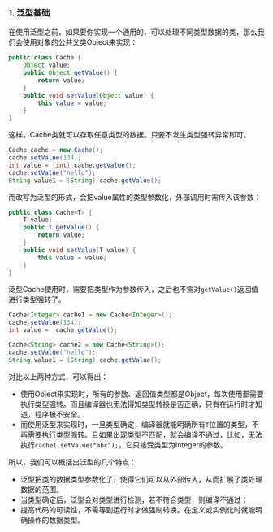 ### 1. 泛型基础

在使用泛型之前，如果要你实现一个通用的，可以处理不同类型数据的类，那么我们会使用对象的公共父类Object来实现：

```java
public class Cache {
    Object value;
    public Object getValue() {
        return value;
    }
    public void setValue(Object value) {
        this.value = value;
    }
}
```

这样，Cache类就可以存取任意类型的数据。只要不发生类型强转异常即可。

```java
Cache cache = new Cache();
cache.setValue(134);
int value = (int) cache.getValue();
cache.setValue("hello");
String value1 = (String) cache.getValue();
```

而改写为泛型的形式，会把value属性的类型参数化，外部调用时需传入该参数：

```java
public class Cache<T> {
    T value;
    public T getValue() {
        return value;
    }
    public void setValue(T value) {
        this.value = value;
    }
}
```

泛型Cache使用时，需要把类型作为参数传入，之后也不需对``getValue()``返回值进行类型强转了。

```java
Cache<Integer> cache1 = new Cache<Integer>();
cache.setValue(134);
int value =  cache.getValue();

Cache<String> cache2 = new Cache<String>();
cache.setValue("hello");
String value1 = (String) cache.getValue();
```

对比以上两种方式，可以得出：

- 使用Object来实现时，所有的参数、返回值类型都是Object，每次使用都需要执行类型强转。而且编译器也无法得知类型转换是否正确，只有在运行时才知道，程序极不安全。
- 而使用泛型来实现时，一旦类型确定，编译器就能明确所有``T``位置的类型，不再需要执行类型强转。且如果出现类型不匹配，就会编译不通过，比如，无法执行``cache1.setValue("abc");``，它只接受类型为Integer的参数。

所以，我们可以概括出泛型的几个特点：

- 泛型把类的数据类型参数化了，使得它们可以从外部传入，从而扩展了类处理数据的范围。
- 当类型确定后，泛型会对类型进行检测，若不符合类型，则编译不通过；
- 提高代码的可读性，不需等到运行时才做强制转换。在定义或实例化时就能明确操作的数据类型。
